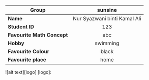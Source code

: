 | **Group** | sunsine |
|-----|:----:|
| **Name** | Nur Syazwani binti Kamal Ali|
| **Student ID** | 123 |
| **Favourite Math Concept** | abc |
| **Hobby** | swimming |
| **Favourite Colour** | black |
| **Favourite place** | home |

![alt text][logo]
[logo]: 
